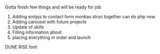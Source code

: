 Gotta finish few things and will be ready for job
1. Adding smtpjs to contact form monkas stron together can do php now
3. Adding carousel with future projects
4. Update of skills
5. Filling information about
6. placing everything in order and launch


DUNE RISE font
